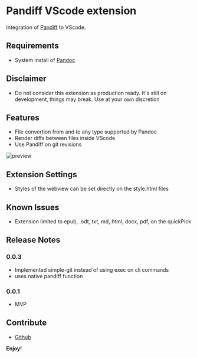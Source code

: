 # Pandiff VScode extension

Integration of [Pandiff](https://github.com/davidar/pandiff) to VScode.

## Requirements

- System install of [Pandoc](https://pandoc.org/installing.html)

## Disclaimer

- Do not consider this extension as production ready. It's still on development, things may break. Use at your own discretion


## Features

- File convertion from and to any type supported by Pandoc
- Render diffs between files inside VScode
- Use Pandiff on git revisions


![preview](https://raw.githubusercontent.com/carafelix/pandiff-vscode/main/img/gateway.gif)


## Extension Settings

- Styles of the webview can be set directly on the style.html files

## Known Issues

- Extension limited to epub, .odt, txt, md, html, docx, pdf, on the quickPick

## Release Notes

### 0.0.3

- Implemented simple-git instead of using exec on cli commands
- uses native pandiff function
### 0.0.1

- MVP

## Contribute

* [Github](https://github.com/carafelix/pandiff-vscode)

**Enjoy!**

